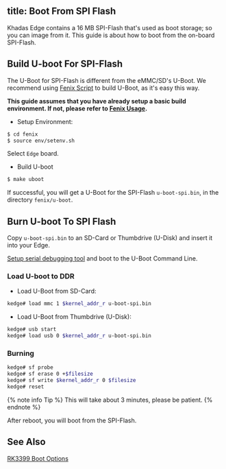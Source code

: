 title: Boot From SPI Flash
---

Khadas Edge contains a 16 MB SPI-Flash that's used as boot storage; so you can image from it. This guide is about how to boot from the on-board SPI-Flash.

## Build U-boot For SPI-Flash
The U-Boot for SPI-Flash is different from the eMMC/SD's U-Boot. We recommend using [Fenix Script](https://github.com/khadas/fenix) to build U-Boot, as it's easy this way.

**This guide assumes that you have already setup a basic build environment. If not, please refer to [Fenix Usage](/edge/FenixScript.html).**

* Setup Environment:

```sh
$ cd fenix
$ source env/setenv.sh
```
Select `Edge` board.

* Build U-boot

```sh
$ make uboot
```
If successful, you will get a U-Boot for the SPI-Flash `u-boot-spi.bin`, in the directory `fenix/u-boot`.

## Burn U-boot To SPI Flash
Copy `u-boot-spi.bin` to an SD-Card or Thumbdrive (U-Disk) and insert it into your Edge.

[Setup serial debugging tool](SetupSerialTool.html) and boot to the U-Boot Command Line.

### Load U-boot to DDR

* Load U-Boot from SD-Card:

```sh
kedge# load mmc 1 $kernel_addr_r u-boot-spi.bin
```
* Load U-Boot from Thumbdrive (U-Disk):

```sh
kedge# usb start
kedge# load usb 0 $kernel_addr_r u-boot-spi.bin
```

### Burning

```sh
kedge# sf probe
kedge# sf erase 0 +$filesize
kedge# sf write $kernel_addr_r 0 $filesize
kedge# reset
```
{% note info Tip %}
This will take about 3 minutes, please be patient.
{% endnote %}

After reboot, you will boot from the SPI-Flash.

## See Also
[RK3399 Boot Options](http://opensource.rock-chips.com/wiki_Boot_option)
